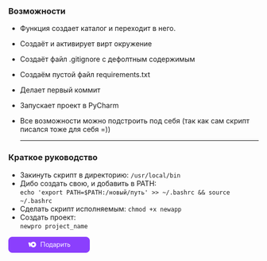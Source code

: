 ### Возможности
* Функция создает каталог и переходит в него.
* Создаёт и активирует вирт окружение
* Создаёт файл .gitignore с дефолтным содержимым
* Создаём пустой файл requirements.txt 
* Делает первый коммит 
* Запускает проект в PyCharm
* Все возможности можно подстроить под себя (так как сам скрипт писался тоже для себя =))
  
  ---

### Краткое руководство  
* Закинуть скрипт в директорию: `/usr/local/bin`
* Дибо создать свою, и добавить в PATH:  
  `echo 'export PATH=$PATH:/новый/путь' >> ~/.bashrc && source ~/.bashrc`
* Сделать скрипт исполняемым: `chmod +x newapp`
* Создать проект:  
  `newpro project_name`



[![Подарить](https://github.com/s-evg/images/blob/main/yoomoney.png)](https://yoomoney.ru/to/41001377721049)






